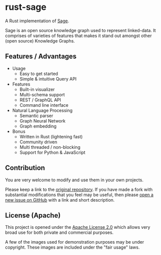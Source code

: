 # rust-sage

A Rust implementation of [Sage](https://github.com/victor-iyiola/sage).

Sage is an open source knowledge graph used to represent linked-data. It comprises of varieties of features that makes it stand out amongst other (open source) Knowledge Graphs.


## Features / Advantages

- Usage
  - Easy to get started
  - Simple & intuitive Query API
- Features
  - Built-in visualizer
  - Multi-schema support
  - REST / GraphQL API
  - Command line interface
- Natural Language Processing
  - Semantic parser
  - Graph Neural Network
  - Graph embedding
- Bonus
  - Written in Rust (lightening fast)
  - Community driven
  - Multi threaded / non-blocking
  - Support for Python & JavaScript


## Contribution

You are very welcome to modify and use them in your own projects.

Please keep a link to the [original repository](https://github.com/victor-iyiola/rust-sage). If you have made a fork with substantial modifications that you feel may be useful, then please [open a new issue on GitHub](https://github.com/victor-iyiola/rust-sage/issues) with a link and short description.

## License (Apache)

This project is opened under the [Apache License 2.0](./LICENSE) which allows very broad use for both private and commercial purposes.

A few of the images used for demonstration purposes may be under copyright. These images are included under the "fair usage" laws.
